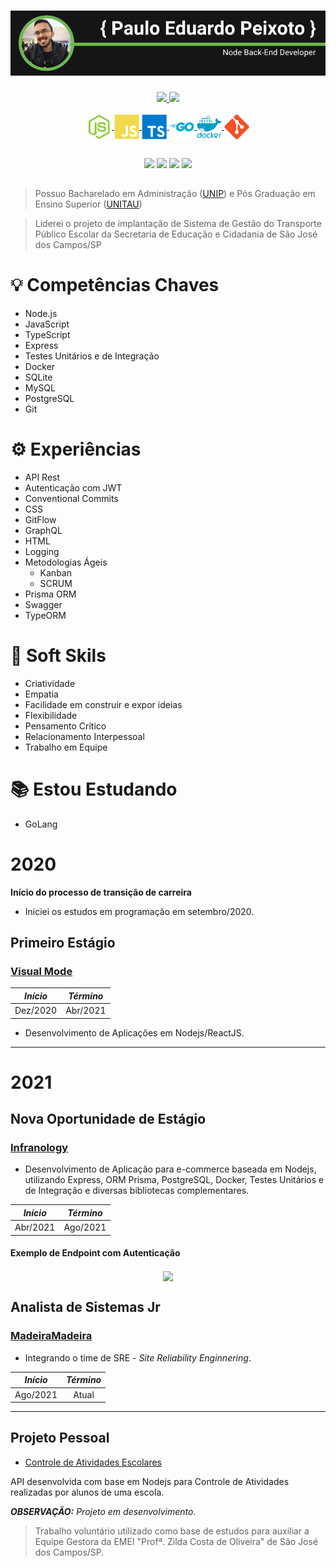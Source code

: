 ![img](https://github.com/padupe/padupe/blob/master/github/%7B%20Paulo%20Eduardo%20Peixoto%20%7D.png)
=============

 <div align="center">
  <a href="https://github.com/padupe">
  <img height="180em" src="https://github-readme-stats.vercel.app/api?username=padupe&show_icons=true&theme=dark&include_all_commits=true&count_private=true"/>
  <img height="180em" src="https://github-readme-stats.vercel.app/api/top-langs/?username=padupe&layout=compact&langs_count=7&theme=dark"/>
</div>
   <div align="center" style="display: inline_block"><br>
      <img align="center" alt="Padupe-Node" height="40" width="40" src="https://github.com/devicons/devicon/blob/master/icons/nodejs/nodejs-original.svg">
      <img align="center" alt="Padupe-Js" height="40" width="40" src="https://raw.githubusercontent.com/devicons/devicon/master/icons/javascript/javascript-plain.svg">
      <img align="center" alt="Padupe-Ts" height="40" width="40" src="https://raw.githubusercontent.com/devicons/devicon/master/icons/typescript/typescript-plain.svg">
      <img align="center" alt="Padupe-Go" height="40" width="40" src="https://github.com/devicons/devicon/blob/master/icons/go/go-original-wordmark.svg">
      <img align="center" alt="Padupe-Docker" height="40" width="40" src="https://github.com/devicons/devicon/blob/master/icons/docker/docker-plain-wordmark.svg">
      <img align="center" alt="Padupe-Git" height="40" width="40" src="https://github.com/devicons/devicon/blob/master/icons/git/git-original.svg">     
</div>
   
   ##
   
   <div align="center"> 
  <a href="https://www.linkedin.com/in/paulo-eduardo-peixoto-2155a866/" target="_blank"><img src="https://img.shields.io/badge/LinkedIn-0077B5?style=for-the-badge&logo=linkedin&logoColor=white" target="_blank"></a>
  <a href="mailto:peixoto.pauloeduardo@gmail.com" target="_blank"><img src="https://img.shields.io/badge/Gmail-D14836?style=for-the-badge&logo=gmail&logoColor=white" target="_blank"></a>
 	<a href="https://api.whatsapp.com/send?phone=5512988268618" target="_blank"><img src="https://img.shields.io/badge/WhatsApp-25D366?style=for-the-badge&logo=whatsapp&logoColor=white" target="_blank"></a>
  <a href="https://t.me/Padupe" target="_blank"><img src="https://img.shields.io/badge/Telegram-2CA5E0?style=for-the-badge&logo=telegram&logoColor=white" target="_blank"></a>
</div>

   ##
   
> Possuo Bacharelado em Administração ([UNIP](https://unip.br/ "UNIP")) e Pós Graduação em Ensino Superior ([UNITAU](https://www.unitau.br/ "UNITAU"))

> Liderei o projeto de implantação de Sistema de Gestão do Transporte Público Escolar da Secretaria de Educação e Cidadania de São José dos Campos/SP

# 💡 Competências Chaves

* Node.js
* JavaScript
* TypeScript
* Express
* Testes Unitários e de Integração
* Docker
* SQLite
* MySQL
* PostgreSQL
* Git

# ⚙ Experiências

* API Rest
* Autenticação com JWT
* Conventional Commits
* CSS
* GitFlow
* GraphQL
* HTML
* Logging
* Metodologias Ágeis
    * Kanban
    * SCRUM
* Prisma ORM
* Swagger
* TypeORM


# 💎 Soft Skils

* Criatividade
* Empatia
* Facilidade em construir e expor ideias
* Flexibilidade
* Pensamento Crítico
* Relacionamento Interpessoal
* Trabalho em Equipe

# 📚️ Estou Estudando
 
* GoLang


# 2020

**Início do processo de transição de carreira**


- Iniciei os estudos em programação em setembro/2020.

## Primeiro Estágio

### [Visual Mode](https://visualmode.com.br/ "Visual Mode")

| *Início*  |  *Término* |
|:-:|:-:|
|  Dez/2020 |  Abr/2021 |

- Desenvolvimento de Aplicações em Nodejs/ReactJS.

-------------
# 2021

## Nova Oportunidade de Estágio

### [Infranology](https://infranology.com.br/ "Infranology")

- Desenvolvimento de Aplicação para e-commerce baseada em Nodejs, utilizando Express, ORM Prisma, PostgreSQL, Docker, Testes Unitários e de Integração e diversas bibliotecas complementares.

| *Início*  |  *Término* |
|:-:|:-:|
|  Abr/2021 |  Ago/2021 |

#### Exemplo de Endpoint com Autenticação
   <div align="center">
      <img align="center" src="https://github.com/padupe/pauloeduardopeixoto/blob/master/github/endpoint_auth.gif">
   </div>

##

## Analista de Sistemas Jr

### [MadeiraMadeira](https://www.madeiramadeira.com.br/ "MadeiraMadeira")

- Integrando o time de SRE - _Site Reliability Enginnering_.

| *Início*  |  *Término* |
|:-:|:-:|
|  Ago/2021 |  Atual |

-------------

## Projeto Pessoal

- [Controle de Atividades Escolares](https://github.com/padupe/controle_atividades_escolares "Controle de Atividades Escolares")

API desenvolvida com base em Nodejs para Controle de Atividades realizadas por alunos de uma escola.

_**OBSERVAÇÃO:** Projeto em desenvolvimento._

> Trabalho voluntário utilizado como base de estudos para auxiliar a Equipe Gestora da EMEI "Profª. Zilda Costa de Oliveira" de São José dos Campos/SP.
